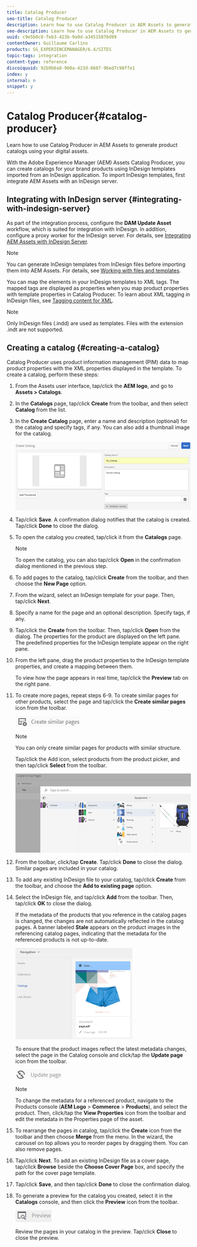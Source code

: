 ```yaml
---
title: Catalog Producer
seo-title: Catalog Producer
description: Learn how to use Catalog Producer in AEM Assets to generate product catalogs using your digital assets.
seo-description: Learn how to use Catalog Producer in AEM Assets to generate product catalogs using your digital assets.
uuid: c9e5b0c8-feb3-423b-9a9d-a34515876d99
contentOwner: Guillaume Carlino
products: SG_EXPERIENCEMANAGER/6.4/SITES
topic-tags: integration
content-type: reference
discoiquuid: 92b9b6a8-960a-423d-8607-96ed7c98ffe1
index: y
internal: n
snippet: y
---
```


# Catalog Producer{#catalog-producer}

Learn how to use Catalog Producer in AEM Assets to generate product catalogs using your digital assets.

With the Adobe Experience Manager (AEM) Assets Catalog Producer, you can create catalogs for your brand products using InDesign templates imported from an InDesign application. To import InDesign templates, first integrate AEM Assets with an InDesign server.

<!--
Comment Type: annotation
Last Modified By: igurjar
Last Modified Date: 2018-04-12T02:21:03.507-0400
Not needed : "that hosts..."
-->

## Integrating with InDesign server {#integrating-with-indesign-server}

As part of the integration process, configure the **DAM Update Asset** workflow, which is suited for integration with InDesign. In addition, configure a proxy worker for the InDesign server. For details, see [Integrating AEM Assets with InDesign Server](../../../assets/using/indesign.md).

>[!NOTE]
>
>You can generate InDesign templates from InDesign files before importing them into AEM Assets. For details, see [Working with files and templates](https://helpx.adobe.com/indesign/using/files-templates.html).
>
>You can map the elements in your InDesign templates to XML tags. The mapped tags are displayed as properties when you map product properties with template properties in Catalog Producer. To learn about XML tagging in InDesign files, see [Tagging content for XML](https://helpx.adobe.com/indesign/using/tagging-content-xml.html).

>[!NOTE]
>
>Only InDesign files (.indd) are used as templates. Files with the extension .indt are not supported.

## Creating a catalog {#creating-a-catalog}

Catalog Producer uses product information management (PIM) data to map product properties with the XML properties displayed in the template. To create a catalog, perform these steps:

1. From the Assets user interface, tap/click the **AEM logo**, and go to **Assets &gt; Catalogs**.
1. In the **Catalogs** page, tap/click **Create** from the toolbar, and then select **Catalog** from the list.
1. In the **Create Catalog** page, enter a name and description (optional) for the catalog and specify tags, if any. You can also add a thumbnail image for the catalog.

   ![](assets/create_catalog.png)

1. Tap/click **Save**. A confirmation dialog notifies that the catalog is created. Tap/click **Done** to close the dialog.
1. To open the catalog you created, tap/click it from the **Catalogs** page.

   >[!NOTE]
   >
   >To open the catalog, you can also tap/click **Open** in the confirmation dialog mentioned in the previous step.

1. To add pages to the catalog, tap/click **Create** from the toolbar, and then choose the **New Page** option.
1. From the wizard, select an InDesign template for your page. Then, tap/click **Next**.
1. Specify a name for the page and an optional description. Specify tags, if any.
1. Tap/click the **Create** from the toolbar. Then, tap/click **Open** from the dialog. The properties for the product are displayed on the left pane. The predefined properties for the InDesign template appear on the right pane.

   <!--
   Comment Type: annotation
   Last Modified By: igurjar
   Last Modified Date: 2018-04-12T02:26:06.397-0400
   At this step 2 options are shown : "open", "done" user should select open option to map the catalog page with a product. this step the most important. describe edit catalog page here. A catalog page without product mapping is useless.
   -->

1. From the left pane, drag the product properties to the InDesign template properties, and create a mapping between them.

   To view how the page appears in real time, tap/click the **Preview** tab on the right pane.

1. To create more pages, repeat steps 6-9. To create similar pages for other products, select the page and tap/click the **Create similar pages** icon from the toolbar.

   <!--
   Comment Type: annotation
   Last Modified By: igurjar
   Last Modified Date: 2018-04-12T02:26:57.080-0400
   Create similar pages would work with products with similar structure.
   -->

   ![](assets/create_similar_pages.png)

   >[!NOTE]
   >
   >You can only create similar pages for products with similar structure.

   Tap/click the Add icon, select products from the product picker, and then tap/click **Select** from the toolbar.

   ![](assets/select_product.png)

1. From the toolbar, click/tap **Create**. Tap/click **Done** to close the dialog. Similar pages are included in your catalog.
1. To add any existing InDesign file to your catalog, tap/click **Create** from the toolbar, and choose the **Add to existing page** option.
1. Select the InDesign file, and tap/click **Add** from the toolbar. Then, tap/click **OK** to close the dialog.

   If the metadata of the products that you reference in the catalog pages is changed, the changes are not automatically reflected in the catalog pages. A banner labeled **Stale** appears on the product images in the referencing catalog pages, indicating that the metadata for the referenced products is not up-to-date.

   ![](assets/chlimage_1-129.png)

   To ensure that the product images reflect the latest metadata changes, select the page in the Catalog console and click/tap the **Update page** icon from the toolbar.

   ![](assets/chlimage_1-130.png)

   >[!NOTE]
   >
   >To change the metadata for a referenced product, navigate to the Products console (**AEM Logo** &gt; **Commerce** &gt; **Products**), and select the product. Then, click/tap the **View Properties** icon from the toolbar and edit the metadata in the Properties page of the asset.

1. To rearrange the pages in catalog, tap/click the **Create** icon from the toolbar and then choose **Merge** from the menu. In the wizard, the carousel on top allows you to reorder pages by dragging them. You can also remove pages.  

1. Tap/click **Next**. To add an existing InDesign file as a cover page, tap/click **Browse** beside the **Choose Cover Page** box, and specify the path for the cover page template.
1. Tap/click **Save**, and then tap/click **Done** to close the confirmation dialog.
1. To generate a preview for the catalog you created, select it in the **Catalogs** console, and then click the **Preview** icon from the toolbar.

   ![](assets/chlimage_1-131.png)

   Review the pages in your catalog in the preview. Tap/click **Close** to close the preview.

